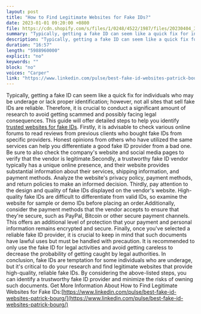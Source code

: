 ```yaml
---
layout: post
title: "How to Find Legitimate Websites for Fake IDs?"
date: 2023-01-01 09:20:00 +0800
file: https://cdn.shopify.com/s/files/1/0248/4522/1987/files/20230404_3.mp3?v=1680569736
summary: "Typically, getting a fake ID can seem like a quick fix for individuals who may be underage or lack proper identification; however, not all sites that sell fake IDs are reliable. Therefore, it is crucial to conduct a significant amount of research to avoid getting scammed and possibly facing legal consequences. This guide will offer detailed steps to help you identify trusted websites for fake IDs. Firstly, it is advisable to check various online forums to read reviews from previous clients who bought fake IDs from specific providers. Honest opinions from others who have utilized the same services can help you differentiate a good fake ID provider from a bad one. Be sure to also check the company's website and social media pages to verify that the vendor is legitimate.Secondly, a trustworthy fake ID vendor typically has a unique online presence, and their website provides substantial information about their services, shipping information, and payment methods. Analyze the website's privacy policy, payment methods, and return policies to make an informed decision. Thirdly, pay attention to the design and quality of fake IDs displayed on the vendor's website. High-quality fake IDs are difficult to differentiate from valid IDs, so examine the website for sample or demo IDs before placing an order.Additionally, consider the payment methods that the vendor accepts to ensure that they're secure, such as PayPal, Bitcoin or other secure payment channels. This offers an additional level of protection that your payment and personal information remains encrypted and secure. Finally, once you've selected a reliable fake ID provider, it is crucial to keep in mind that such documents have lawful uses but must be handled with precaution. It is recommended to only use the fake ID for legal activities and avoid getting careless to decrease the probability of getting caught by legal authorities. In conclusion, fake IDs are temptation for some individuals who are underage, but it's critical to do your research and find legitimate websites that provide high-quality, reliable fake IDs. By considering the above-listed steps, you can identify a trustworthy fake ID provider and minimize the risks of owning such documents."
description: "Typically, getting a fake ID can seem like a quick fix for individuals who may be underage or lack proper identification; however, not all sites that sell fake IDs are reliable. Therefore, it is crucial to conduct a significant amount of research to avoid getting scammed and possibly facing legal consequences. This guide will offer detailed steps to help you identify <a href='https://www.linkedin.com/pulse/best-fake-id-websites-patrick-bourg/'>trusted websites for fake IDs</a>. Firstly, it is advisable to check various online forums to read reviews from previous clients who bought fake IDs from specific providers. Honest opinions from others who have utilized the same services can help you differentiate a good fake ID provider from a bad one. Be sure to also check the company's website and social media pages to verify that the vendor is legitimate.Secondly, a trustworthy fake ID vendor typically has a unique online presence, and their website provides substantial information about their services, shipping information, and payment methods. Analyze the website's privacy policy, payment methods, and return policies to make an informed decision. Thirdly, pay attention to the design and quality of fake IDs displayed on the vendor's website. High-quality fake IDs are difficult to differentiate from valid IDs, so examine the website for sample or demo IDs before placing an order.Additionally, consider the payment methods that the vendor accepts to ensure that they're secure, such as PayPal, Bitcoin or other secure payment channels. This offers an additional level of protection that your payment and personal information remains encrypted and secure. Finally, once you've selected a reliable fake ID provider, it is crucial to keep in mind that such documents have lawful uses but must be handled with precaution. It is recommended to only use the fake ID for legal activities and avoid getting careless to decrease the probability of getting caught by legal authorities. In conclusion, fake IDs are temptation for some individuals who are underage, but it's critical to do your research and find legitimate websites that provide high-quality, reliable fake IDs. By considering the above-listed steps, you can identify a trustworthy fake ID provider and minimize the risks of owning such documents. Get More Information About How to Find Legitimate Websites for Fake IDs:<a href='https://www.linkedin.com/pulse/best-fake-id-websites-patrick-bourg/'>https://www.linkedin.com/pulse/best-fake-id-websites-patrick-bourg/</a> "
duration: "16:57"
length: "5988960000"
explicit: "no"
keywords: ""
block: "no"
voices: "Carper"
link: "https://www.linkedin.com/pulse/best-fake-id-websites-patrick-bourg/"
---
```


Typically, getting a fake ID can seem like a quick fix for individuals who may be underage or lack proper identification; however, not all sites that sell fake IDs are reliable. Therefore, it is crucial to conduct a significant amount of research to avoid getting scammed and possibly facing legal consequences. This guide will offer detailed steps to help you identify [trusted websites for fake IDs](https://www.linkedin.com/pulse/best-fake-id-websites-patrick-bourg/). Firstly, it is advisable to check various online forums to read reviews from previous clients who bought fake IDs from specific providers. Honest opinions from others who have utilized the same services can help you differentiate a good fake ID provider from a bad one. Be sure to also check the company's website and social media pages to verify that the vendor is legitimate.Secondly, a trustworthy fake ID vendor typically has a unique online presence, and their website provides substantial information about their services, shipping information, and payment methods. Analyze the website's privacy policy, payment methods, and return policies to make an informed decision. Thirdly, pay attention to the design and quality of fake IDs displayed on the vendor's website. High-quality fake IDs are difficult to differentiate from valid IDs, so examine the website for sample or demo IDs before placing an order.Additionally, consider the payment methods that the vendor accepts to ensure that they're secure, such as PayPal, Bitcoin or other secure payment channels. This offers an additional level of protection that your payment and personal information remains encrypted and secure. Finally, once you've selected a reliable fake ID provider, it is crucial to keep in mind that such documents have lawful uses but must be handled with precaution. It is recommended to only use the fake ID for legal activities and avoid getting careless to decrease the probability of getting caught by legal authorities. In conclusion, fake IDs are temptation for some individuals who are underage, but it's critical to do your research and find legitimate websites that provide high-quality, reliable fake IDs. By considering the above-listed steps, you can identify a trustworthy fake ID provider and minimize the risks of owning such documents. Get More Information About How to Find Legitimate Websites for Fake IDs:[https://www.linkedin.com/pulse/best-fake-id-websites-patrick-bourg/](https://www.linkedin.com/pulse/best-fake-id-websites-patrick-bourg/)
